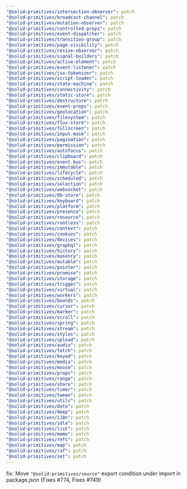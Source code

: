```yaml
---
"@solid-primitives/intersection-observer": patch
"@solid-primitives/broadcast-channel": patch
"@solid-primitives/mutation-observer": patch
"@solid-primitives/controlled-props": patch
"@solid-primitives/event-dispatcher": patch
"@solid-primitives/transition-group": patch
"@solid-primitives/page-visibility": patch
"@solid-primitives/resize-observer": patch
"@solid-primitives/signal-builders": patch
"@solid-primitives/active-element": patch
"@solid-primitives/event-listener": patch
"@solid-primitives/jsx-tokenizer": patch
"@solid-primitives/script-loader": patch
"@solid-primitives/state-machine": patch
"@solid-primitives/connectivity": patch
"@solid-primitives/static-store": patch
"@solid-primitives/destructure": patch
"@solid-primitives/event-props": patch
"@solid-primitives/geolocation": patch
"@solid-primitives/filesystem": patch
"@solid-primitives/flux-store": patch
"@solid-primitives/fullscreen": patch
"@solid-primitives/input-mask": patch
"@solid-primitives/pagination": patch
"@solid-primitives/permission": patch
"@solid-primitives/autofocus": patch
"@solid-primitives/clipboard": patch
"@solid-primitives/event-bus": patch
"@solid-primitives/immutable": patch
"@solid-primitives/lifecycle": patch
"@solid-primitives/scheduled": patch
"@solid-primitives/selection": patch
"@solid-primitives/websocket": patch
"@solid-primitives/db-store": patch
"@solid-primitives/keyboard": patch
"@solid-primitives/platform": patch
"@solid-primitives/presence": patch
"@solid-primitives/resource": patch
"@solid-primitives/rootless": patch
"@solid-primitives/context": patch
"@solid-primitives/cookies": patch
"@solid-primitives/devices": patch
"@solid-primitives/graphql": patch
"@solid-primitives/history": patch
"@solid-primitives/masonry": patch
"@solid-primitives/mutable": patch
"@solid-primitives/pointer": patch
"@solid-primitives/promise": patch
"@solid-primitives/storage": patch
"@solid-primitives/trigger": patch
"@solid-primitives/virtual": patch
"@solid-primitives/workers": patch
"@solid-primitives/bounds": patch
"@solid-primitives/cursor": patch
"@solid-primitives/marker": patch
"@solid-primitives/scroll": patch
"@solid-primitives/spring": patch
"@solid-primitives/stream": patch
"@solid-primitives/styles": patch
"@solid-primitives/upload": patch
"@solid-primitives/audio": patch
"@solid-primitives/fetch": patch
"@solid-primitives/keyed": patch
"@solid-primitives/media": patch
"@solid-primitives/mouse": patch
"@solid-primitives/props": patch
"@solid-primitives/range": patch
"@solid-primitives/share": patch
"@solid-primitives/timer": patch
"@solid-primitives/tween": patch
"@solid-primitives/utils": patch
"@solid-primitives/date": patch
"@solid-primitives/deep": patch
"@solid-primitives/i18n": patch
"@solid-primitives/idle": patch
"@solid-primitives/list": patch
"@solid-primitives/memo": patch
"@solid-primitives/refs": patch
"@solid-primitives/map": patch
"@solid-primitives/raf": patch
"@solid-primitives/set": patch
---
```


fix: Move `"@solid-primitives/source"` export condition under import in package.json
(Fixes #774, Fixes #749)